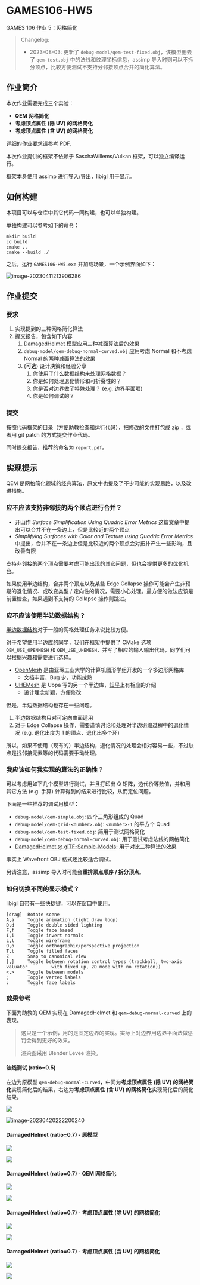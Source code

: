 # GAMES106-HW5

GAMES 106 作业 5：网格简化

> Changelog:
> - 2023-08-03: 更新了 `debug-model/qem-test-fixed.obj`，该模型删去了 `qem-test.obj` 中的法线和纹理坐标信息，assimp 导入时则可以不拆分顶点，比较方便测试不支持分邻接顶点合并的简化算法。

## 作业简介

本次作业需要完成三个实验：

- **QEM 网格简化**
- **考虑顶点属性 (除 UV) 的网格简化**
- **考虑顶点属性 (含 UV) 的网格简化**

详细的作业要求请参考 [PDF](HW5_Readme.pdf).

本次作业提供的框架不依赖于 SaschaWillems/Vulkan 框架，可以独立编译运行。

框架本身使用 assimp 进行导入/导出，libigl 用于显示。

## 如何构建

本项目可以与仓库中其它代码一同构建，也可以单独构建。

单独构建可以参考如下的命令：

```shell
mkdir build
cd build
cmake ..
cmake --build ./
```

之后，运行 `GAMES106-HW5.exe` 并加载场景，一个示例界面如下：

![image-20230411213906286](img/screenshot.png)

## 作业提交

### 要求

1. 实现提到的三种网格简化算法
2. 提交报告，包含如下内容
   1. [DamagedHelmet 模型](https://github.com/KhronosGroup/glTF-Sample-Models/blob/master/2.0/DamagedHelmet/glTF-Binary/DamagedHelmet.glb)应用三种减面算法后的效果
   2. `debug-model/qem-debug-normal-curved.obj` 应用考虑 Normal 和不考虑 Normal 的两种减面算法的效果
   3. (**可选**) 设计决策和经验分享
      1. 你使用了什么数据结构来处理网格数据？
      2. 你是如何处理退化情形和可折叠性的？
      3. 你是否对边界做了特殊处理？ (e.g. 边界平面项)
      4. 你是如何调试的？

### 提交

按照代码框架的目录（方便助教检查和运行代码），把修改的文件打包成 zip ，或者用 git patch 的方式提交作业代码。

同时提交报告，推荐的命名为 `report.pdf`。

## 实现提示

QEM 是网格简化领域的经典算法，原文中也提及了不少可能的实现思路，以及改进措施。

### 应不应该支持非邻接的两个顶点进行合并？

- 开山作 *Surface Simplification Using Quadric Error Metrics* 这篇文章中提出可以合并不在一条边上，但是比较近的两个顶点
- *Simplifying Surfaces with Color and Texture using Quadric Error Metrics* 中提出，合并不在一条边上但是比较近的两个顶点会对拓扑产生一些影响，且改善有限

支持非邻接的两个顶点需要考虑可能出现的其它问题，但也会提供更多的优化机会。

如果使用半边结构，合并两个顶点以及某些 Edge Collapse 操作可能会产生非预期的退化情况、或改变类型 / 定向性的情况，需要小心处理。最方便的做法应该是前置检查，如果遇到不支持的 Collapse 操作则跳过。

### 应不应该使用半边数据结构？

[半边数据结构](https://kaba.hilvi.org/homepage/blog/halfedge/halfedge.htm)对于一般的网格处理任务来说比较方便。

对于希望使用半边库的同学，我们在框架中提供了 CMake 选项 `QEM_USE_OPENMESH` 和 `QEM_USE_UHEMESH`，并写了相应的输入输出代码，同学们可以根据兴趣和需要进行选择。

- [OpenMesh](https://www.graphics.rwth-aachen.de/software/openmesh/) 是由亚琛工业大学的计算机图形学组开发的一个多边形网格库
  - 文档丰富，Bug 少，功能成熟
- [UHEMesh](https://github.com/Ubpa/UHEMesh) 是 Ubpa 写的另一个半边库，[知乎](https://zhuanlan.zhihu.com/p/103510964)上有相应的介绍
  - 设计理念新颖，方便修改

但是，半边数据结构也存在一些问题。

1. 半边数据结构只对可定向曲面适用
2. 对于 Edge Collapse 操作，需要谨慎讨论和处理对半边坍缩过程中的退化情况 (e.g. 退化出度为 1 的顶点、退化出多个环)

所以，如果不使用（现有的）半边结构，退化情况的处理会相对容易一些，不过缺点是找邻接元素等的代码需要手动处理。

### 我应该如何我实现的算法的正确性？

可以考虑用如下几个模型进行测试，并且打印出 Q 矩阵，边代价等数值，并和用其它方法 (e.g. 手算) 计算得到的结果进行比较，从而定位问题。

下面是一些推荐的调试用模型：

- `debug-model/qem-simple.obj`: 四个三角形组成的 Quad
- `debug-model/qem-grid-<number>.obj`: `<number>-1` 的平方个 Quad
- `debug-model/qem-test-fixed.obj`: 简用于测试网格简化
- `debug-model/qem-debug-normal-curved.obj`: 用于测试考虑法线的网格简化
- [DamagedHelmet @ glTF-Sample-Models](https://github.com/KhronosGroup/glTF-Sample-Models/blob/master/2.0/DamagedHelmet/glTF-Binary/DamagedHelmet.glb): 用于对比三种算法的效果

事实上 Wavefront OBJ 格式还比较适合调试。

另请注意，assimp 导入时可能会**重排顶点顺序 / 拆分顶点**。

### 如何切换不同的显示模式？

libigl 自带有一些快捷键，可以在窗口中使用。

```
[drag]  Rotate scene
A,a     Toggle animation (tight draw loop)
D,d     Toggle double sided lighting
F,f     Toggle face based
I,i     Toggle invert normals
L,l     Toggle wireframe
O,o     Toggle orthographic/perspective projection
T,t     Toggle filled faces
Z       Snap to canonical view
[,]     Toggle between rotation control types (trackball, two-axis valuator 		with fixed up, 2D mode with no rotation))
<,>     Toggle between models
;       Toggle vertex labels
:       Toggle face labels
```

### 效果参考

下面为助教的 QEM 实现在 DamagedHelmet 和 `qem-debug-normal-curved` 上的表现。

> 这只是一个示例，用的是固定边界的实现。实际上对边界用边界平面法做惩罚会得到更好的效果。
>
> 渲染图采用 Blender Eevee 渲染。

#### 法线测试 (ratio=0.5)

左边为原模型 `qem-debug-normal-curved`，中间为**考虑顶点属性 (除 UV) 的网格简化**实现简化后的结果，右边为**考虑顶点属性 (含 UV) 的网格简化**实现简化后的简化结果。

![](img/qem-normal-test.png)

![image-20230420222200240](img/qem-normal-test-nowireframe.png)

#### DamagedHelmet (ratio=0.7) - 原模型

![](img/helmet-original.png)

![](img/helmet-rendered-original.png)

#### DamagedHelmet (ratio=0.7) - QEM 网格简化

![](img/helmet-method1.png)

![](img/helmet-rendered-method1.png)

#### DamagedHelmet (ratio=0.7) - 考虑顶点属性 (除 UV) 的网格简化

![](img/helmet-method2.png)

![](img/helmet-rendered-method2.png)

#### DamagedHelmet (ratio=0.7) - 考虑顶点属性 (含 UV) 的网格简化

![](img/helmet-method3.png)

![](img/helmet-rendered-method3.png)